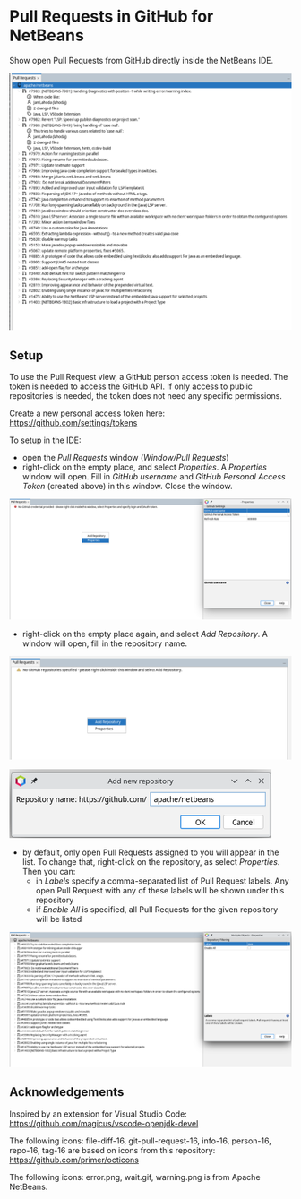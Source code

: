 
# Pull Requests in GitHub for NetBeans

Show open Pull Requests from GitHub directly inside the NetBeans IDE.

![Image Showing the Pull Request Window](images/view.png)

## Setup
To use the Pull Request view, a GitHub person access token is needed. The token
is needed to access the GitHub API. If only access to public repositories is
needed, the token does not need any specific permissions.

Create a new personal access token here:
https://github.com/settings/tokens

To setup in the IDE:

- open the _Pull Requests_ window (_Window/Pull Requests_)
- right-click on the empty place, and select _Properties_. A _Properties_ window will open. Fill in _GitHub username_ and _GitHub Personal Access Token_ (created above) in this window. Close the window.

![Image Showing Global Properties](images/setup-step-1.png)

- right-click on the empty place again, and select _Add Repository_. A window will open, fill in the repository name.

![Image Showing Add Repository Action](images/setup-step-2.png)

![Image Showing Add Repository Dialog](images/setup-step-3.png)

- by default, only open Pull Requests assigned to you will appear in the list. To change that, right-click on the repository, as select _Properties_. Then you can:
    - in _Labels_ specify a comma-separated list of Pull Request labels. Any open Pull Request with any of these labels will be shown under this repository
    - if _Enable All_ is specified, all Pull Requests for the given repository will be listed

![Image Showing Add Repository Seting](images/setup-step-4.png)


## Acknowledgements

Inspired by an extension for Visual Studio Code: https://github.com/magicus/vscode-openjdk-devel

The following icons: file-diff-16, git-pull-request-16, info-16, person-16, repo-16, tag-16 are based on icons from this repository:
https://github.com/primer/octicons

The following icons: error.png, wait.gif, warning.png is from Apache NetBeans.
